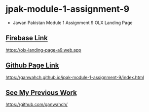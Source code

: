 # jpak-module-1-assignment-9

- Jawan Pakistan Module 1 Assignment 9 OLX Landing Page

## [Firebase Link](https://olx-landing-page-a9.web.app/)
https://olx-landing-page-a9.web.app

## [Github Page Link](https://ganwahch.github.io/jpak-module-1-assignment-9/index.html)
https://ganwahch.github.io/jpak-module-1-assignment-9/index.html

## [See My Previous Work](https://github.com/ganwahch/)
https://github.com/ganwahch/
